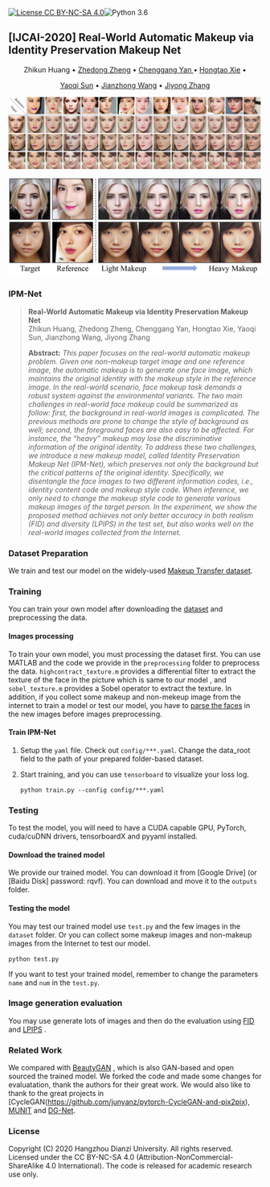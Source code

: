 [![License CC BY-NC-SA 4.0](https://img.shields.io/badge/license-CC4.0-blue.svg)](https://raw.githubusercontent.com/nvlabs/SPADE/master/LICENSE.md)![Python 3.6](https://img.shields.io/badge/python-3.6-green.svg)

## [IJCAI-2020] Real-World Automatic Makeup via Identity Preservation Makeup Net

</h1>

  <p align="center">
    Zhikun Huang</a> •
    <a href="Zhedong Zheng(https://dblp.uni-trier.de/pers/hd/z/Zheng:Zhedong">Zhedong Zheng</a> •
    <a href="https://dblp.uni-trier.de/pers/hd/y/Yan:Chenggang_Clarence">Chenggang Yan </a> •
    <a href="https://dblp.uni-trier.de/pers/hd/x/Xie:Hongtao">Hongtao Xie</a> •
  <p align="center">
    <a href="https://dblp.uni-trier.de/pers/hd/s/Sun:Yaoqi">Yaoqi Sun</a> •
    <a href="https://www.researchgate.net/scientific-contributions/10713410_Jianzhong_Wang">Jianzhong Wang</a> •
    <a href="https://dblp.uni-trier.de/pers/hd/z/Zhang:Jiyong">Jiyong Zhang</a>
  </p>




![](README.assets/results.jpg#pic_center)

<img src="README.assets/controlable.jpg#pic_center"  />

### IPM-Net

> **Real-World Automatic Makeup via Identity Preservation Makeup Net**<br>
> Zhikun Huang, Zhedong Zheng, Chenggang Yan, Hongtao Xie, Yaoqi Sun, 
Jianzhong Wang, Jiyong Zhang<br>
>
> **Abstract:** *This paper focuses on the real-world automatic makeup problem. Given one non-makeup target image and one reference image, the automatic makeup is to generate one face image, which maintains the original identity with the makeup style in the reference image. In the real-world scenario, face makeup task demands a robust system against the environmental variants. The two main challenges in real-world face makeup could be summarized as follow: first, the background in real-world images is complicated. The previous methods are prone to change the style of background as well; second, the foreground faces are also easy to be affected. For instance, the “heavy” makeup may lose the discriminative information of the original identity. To address these two challenges, we introduce a new makeup model, called Identity Preservation Makeup Net (IPM-Net), which preserves not only the background but the critical patterns of the original identity. Specifically, we disentangle the face images to two different information codes, i.e., identity content code and makeup style code. When inference, we only need to change the makeup style code to generate various makeup images of the target person. In the experiment, we show the proposed method achieves not only better accuracy in both realism (FID) and diversity (LPIPS) in the test set, but also works well on the real-world images collected from the Internet.*

### Dataset Preparation

We train and test our model on the widely-used [Makeup Transfer dataset](http://liusi-group.com/projects/BeautyGAN).

### Training
You can train your own model after downloading the [dataset](http://liusi-group.com/projects/BeautyGAN) and preprocessing the data.
#### Images processing
To train your own model, you must processing the dataset first. You can use MATLAB and the code we provide in the `preprocessing` folder to preprocess the data. `highcontract_texture.m` provides a  differential filter to extract the texture of the face in the picture which is same to our model , and `sobel_texture.m` provides a Sobel operator to extract the texture. 
In addition, if you collect some makeup and non-mekeup image from the internet to train a model or test our model, you have to [parse the faces](https://github.com/switchablenorms/CelebAMask-HQ/tree/master/face_parsing) in the new images before images preprocessing. 

#### Train IPM-Net
1. Setup the `yaml` file. Check out `config/***.yaml`. Change the data_root field to the path of your prepared folder-based dataset.

2. Start training, and you can use `tensorboard` to visualize your loss log.

   ```
   python train.py --config config/***.yaml
   ```

### Testing
To test the model, you will need to have a CUDA capable GPU, PyTorch, cuda/cuDNN  drivers, tensorboardX and pyyaml installed. 
#### Download the trained model
We provide our trained model. You can download it from [Google Drive] (or [Baidu Disk] password: rqvf). You can download and move it to the `outputs` folder.
#### Testing the model
You may test our trained model use `test.py` and the few images in the `dataset` folder. Or you can collect some makeup images and non-makeup images from the Internet to test our model. 

```
python test.py 
```
If you want to test your trained model, remember to change the parameters `name` and `num` in the `test.py`. 


### Image generation evaluation
You may use generate lots of images and then do the evaluation using [FID](https://github.com/layumi/TTUR) and [LPIPS](https://github.com/layumi/PerceptualSimilarity) . 

### Related Work
We compared with [BeautyGAN](https://github.com/Honlan/BeautyGAN) , which is also GAN-based and open sourced the trained model. We forked the code and made some changes for evaluatation, thank the authors for their great work. We would also like to thank to the great projects in [CycleGAN(https://github.com/junyanz/pytorch-CycleGAN-and-pix2pix), [MUNIT](https://github.com/NVlabs/MUNIT) and [DG-Net](https://github.com/NVlabs/DG-Net).

### License
Copyright (C) 2020 Hangzhou Dianzi University. All rights reserved. Licensed under the CC BY-NC-SA 4.0 (Attribution-NonCommercial-ShareAlike 4.0 International). The code is released for academic research use only.

